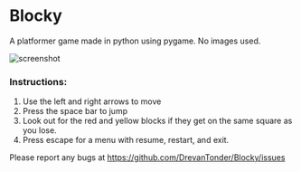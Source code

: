 # Blocky
A platformer game made in python using pygame.
No images used.

![screenshot](https://cloud.githubusercontent.com/assets/14541698/10156911/3253b4d8-66b8-11e5-98a9-38e778a616e5.png)

### Instructions:
1. Use the left and right arrows to move
2. Press the space bar to jump
3. Look out for the red and yellow blocks if they get on the same square as you lose.
4. Press escape for a menu with resume, restart, and exit.

Please report any bugs at https://github.com/DrevanTonder/Blocky/issues
 
